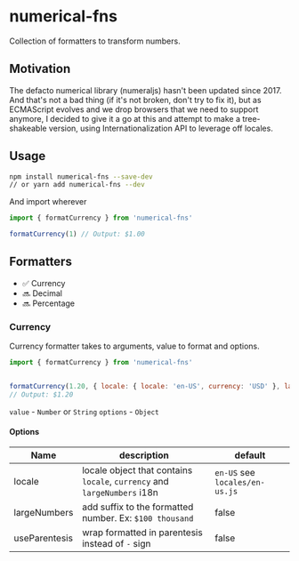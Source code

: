 # numerical-fns

Collection of formatters to transform numbers.

## Motivation

The defacto numerical library (numeraljs) hasn't been updated since 2017. And that's not a bad thing (if it's not broken, don't try to fix it), but as ECMAScript evolves and we drop browsers that we need to support anymore, I decided to give it a go at this and attempt to make a tree-shakeable version, using Internationalization API to leverage off locales.

## Usage

```bash
npm install numerical-fns --save-dev
// or yarn add numerical-fns --dev
```

And import wherever

```js
import { formatCurrency } from 'numerical-fns'

formatCurrency(1) // Output: $1.00
```

## Formatters

- ✅ Currency
- 🔜 Decimal
- 🔜 Percentage


### Currency

Currency formatter takes to arguments, value to format and options.

```js
import { formatCurrency } from 'numerical-fns'


formatCurrency(1.20, { locale: { locale: 'en-US', currency: 'USD' }, largeNumber: false, useParentesis: false })
// Output: $1.20
```

`value` - `Number` or `String`
`options` - `Object`

#### Options

| Name | description | default |
| --- | --- | --- |
| locale | locale object that contains `locale`, `currency` and `largeNumbers` i18n | `en-US` see `locales/en-us.js` |
| largeNumbers | add suffix to the formatted number. Ex: `$100 thousand` | false |
| useParentesis | wrap formatted in parentesis instead of `-` sign | false |
